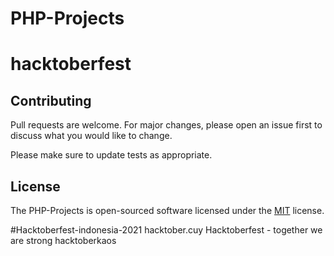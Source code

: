 # PHP-Projects
# hacktoberfest

## Contributing
Pull requests are welcome. For major changes, please open an issue first to discuss what you would like to change.

Please make sure to update tests as appropriate.

## License
The PHP-Projects is open-sourced software licensed under the [MIT](https://choosealicense.com/licenses/mit/) license.

#Hacktoberfest-indonesia-2021
hacktober.cuy
Hacktoberfest - together we are strong
hacktoberkaos
